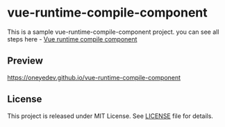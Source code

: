 # vue-runtime-compile-component

This is a sample vue-runtime-compile-component project. you can see all steps here - [Vue runtime compile component](https://oneyedev.github.io/article?id=vue-runtime-compile-component)

## Preview
https://oneyedev.github.io/vue-runtime-compile-component

## License
This project is released under MIT License. See [LICENSE](https://github.com/oneyedev/vue-runtime-compile-component/blob/master/LICENSE) file for details.
